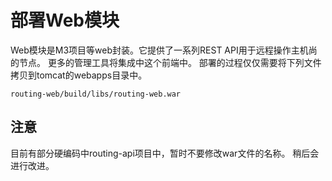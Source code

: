 # 部署Web模块

Web模块是M3项目等web封装。它提供了一系列REST API用于远程操作主机尚的节点。
更多的管理工具将集成中这个前端中。
部署的过程仅仅需要将下列文件拷贝到tomcat的webapps目录中。

```
routing-web/build/libs/routing-web.war
```

## 注意

目前有部分硬编码中routing-api项目中，暂时不要修改war文件的名称。
稍后会进行改进。